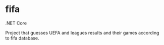# fifa
.NET Core 

Project that guesses UEFA and leagues results and their games according to fifa database.
